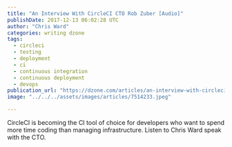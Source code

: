 ```yaml
---
title: "An Interview With CircleCI CTO Rob Zuber [Audio]"
publishDate: 2017-12-13 06:02:28 UTC
author: "Chris Ward"
categories: writing dzone
tags:
  - circleci
  - testing
  - deployment
  - ci
  - continuous integration
  - continuous deployment
  - devops
publication_url: "https://dzone.com/articles/an-interview-with-circleci-cto-rob-zuber"
image: "../../../assets/images/articles/7514233.jpeg"

---
```

CircleCI is becoming the CI tool of choice for developers who want to spend more time coding than managing infrastructure. Listen to Chris Ward speak with the CTO.


